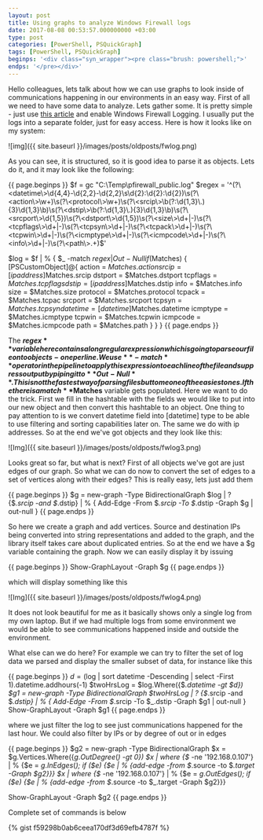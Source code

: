 ```yaml
---
layout: post
title: Using graphs to analyze Windows Firewall logs
date: 2017-08-08 00:53:57.000000000 +03:00
type: post
categories: [PowerShell, PSQuickGraph]
tags: [PowerShell, PSQuickGraph]
beginps: '<div class="syn_wrapper"><pre class="brush: powershell;">'
endps: '</pre></div>'
---
```

Hello colleagues, lets talk about how we can use graphs to look inside of communications happening in our environments in an easy way. First of all we need to have some data to analyze. Lets gather some. It is pretty simple - just use [this article](https://technet.microsoft.com/en-us/library/cc947815(v=ws.10).aspx) and enable Windows Firewall Logging. I usually put the logs into a separate folder, just for easy access. Here is how it looks like on my system:

![img]({{ site.baseurl }}/images/posts/oldposts/fwlog.png)

As you can see, it is structured, so it is good idea to parse it as objects. Lets do it, and it may look like the following:


{{ page.beginps }}
$f = gc "C:\Temp\pfirewall_public.log"
$regex = '^(?\<datetime\>\d{4,4}-\d{2,2}-\d{2,2}\s\d{2}:\d{2}:\d{2})\s(?\<action\>\w+)\s(?\<protocol\>\w+)\s(?\<srcip\>\b(?:\d{1,3}\.){3}\d{1,3}\b)\s(?\<dstip\>\b(?:\d{1,3}\.){3}\d{1,3}\b)\s(?\<srcport\>\d{1,5})\s(?\<dstport\>\d{1,5})\s(?\<size\>\d+|-)\s(?\<tcpflags\>\d+|-)\s(?\<tcpsyn\>\d+|-)\s(?\<tcpack\>\d+|-)\s(?\<tcpwin\>\d+|-)\s(?\<icmptype\>\d+|-)\s(?\<icmpcode\>\d+|-)\s(?\<info\>\d+|-)\s(?\<path\>.+)$'

$log =
$f | % {
    $_ -match $regex | Out-Null
    if ($Matches) {
    [PSCustomObject]@{
        action   = $Matches.action
        srcip    = [ipaddress]$Matches.srcip
        dstport  = $Matches.dstport
        tcpflags = $Matches.tcpflags
        dstip    = [ipaddress]$Matches.dstip
        info     = $Matches.info
        size     = $Matches.size
        protocol = $Matches.protocol
        tcpack   = $Matches.tcpac
        srcport  = $Matches.srcport
        tcpsyn   = $Matches.tcpsyn
        datetime = [datetime]$Matches.datetime
        icmptype = $Matches.icmptype
        tcpwin   = $Matches.tcpwin
        icmpcode = $Matches.icmpcode
        path     = $Matches.path
    }
    }
} 
{{ page.endps }}

The **$regex** variable here contains a long regular expression which is going to parse our file onto objects - one per line. We use **-match** operator in the pipeline to apply this expression to each line of the file and suppress output by piping it to **Out-Null**. This is not the fastest way of parsing files but to me one of the easiest ones. If the there is a match **$Matches** variable gets populated. Here we want to do the trick. First we fill in the hashtable with the fields we would like to put into our new object and then convert this hashtable to an object. One thing to pay attention to is we convert datetime field into [datetime] type to be able to use filtering and sorting capabilities later on. The same we do with ip addresses. So at the end we've got objects and they look like this:

![Img]({{ site.baseurl }}/images/posts/oldposts/fwlog3.png)

Looks great so far, but what is next? First of all objects we've got are just edges of our graph. So what we can do now to convert the set of edges to a set of vertices along with their edges? This is really easy, lets just add them

{{ page.beginps }}
$g = new-graph -Type BidirectionalGraph
$log | ? {$_.srcip -and $_.dstip} | % {
    Add-Edge -From $_.srcip -To $_.dstip -Graph $g | out-null
}
{{ page.endps }}

So here we create a graph and add vertices. Source and destination IPs being converted into string representations and added to the graph, and the library itself takes care about duplicated entries. So at the end we have a $g variable containing the graph. Now we can easily display it by issuing

{{ page.beginps }}
Show-GraphLayout -Graph $g
{{ page.endps }}

which will display something like this

![Img]({{ site.baseurl }}/images/posts/oldposts/fwlog4.png)

It does not look beautiful for me as it basically shows only a single log from my own laptop. But if we had multiple logs from some environment we would be able to see communications happened inside and outside the environment.

What else can we do here? For example we can try to filter the set of log data we parsed and display the smaller subset of data, for instance like this

{{ page.beginps }}
$d = ($log | sort datetime -Descending | select -First 1).datetime.addhours(-1)
$twoHrsLog = $log.Where({$_.datetime -gt $d})
$g1 = new-graph -Type BidirectionalGraph
$twoHrsLog | ? {$_.srcip -and $_.dstip} | % {
    Add-Edge -From $_.srcip -To $_.dstip -Graph $g1 | out-null
}
Show-GraphLayout -Graph $g1
{{ page.endps }}

where we just filter the log to see just communications happened for the last hour. We could also filter by IPs or by degree of out or in edges

{{ page.beginps }}
$g2 = new-graph -Type BidirectionalGraph
$x = $g.Vertices.Where({$g.OutDegree($_) -gt 0})
$x | where {$_ -ne '192.168.0.107'} | % {$e = $g.InEdges($_); if ($e) {$e | % {add-edge -from $_.source -to $_.target -Graph $g2}}}
$x | where {$_ -ne '192.168.0.107'} | % {$e = $g.OutEdges($_); if ($e) {$e | % {add-edge -from $_.source -to $_.target -Graph $g2}}}

Show-GraphLayout -Graph $g2
{{ page.endps }}

Complete set of commands is below

{% gist f59298b0ab6ceea170df3d69efb4787f %}